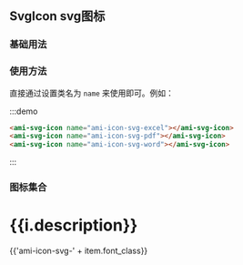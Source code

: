 ## SvgIcon svg图标



### 基础用法
### 使用方法

直接通过设置类名为 `name` 来使用即可。例如：

:::demo

```html
<ami-svg-icon name="ami-icon-svg-excel"></ami-svg-icon>
<ami-svg-icon name="ami-icon-svg-pdf"></ami-svg-icon>
<ami-svg-icon name="ami-icon-svg-word"></ami-svg-icon>

```
:::

### 图标集合
<div class="svg-icon">
  <div v-for="i in $iconfont" :key="i.name">
    <h1 class="svg-icon-title">{{i.description}}</h1>
    <div class="svg-icon-list">
      <div class="icon-list-li" v-for="item in i.glyphs" :key="item.font_class">
        <div class="svg-icon-svg">
          <ami-svg-icon class="svg-icon-icon" :name="'ami-icon-svg-'+item.font_class"></ami-svg-icon>
          <div class="svg-icon-name">{{'ami-icon-svg-' + item.font_class}}</div>
        </div>
      </div>
    </div>
  </div>
</div>

